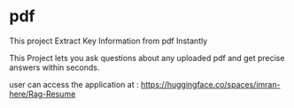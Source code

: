 # pdf 

This project Extract Key Information from pdf Instantly

This Project lets you ask questions about any uploaded pdf and get precise answers within seconds.


user can access the application at : https://huggingface.co/spaces/imran-here/Rag-Resume
